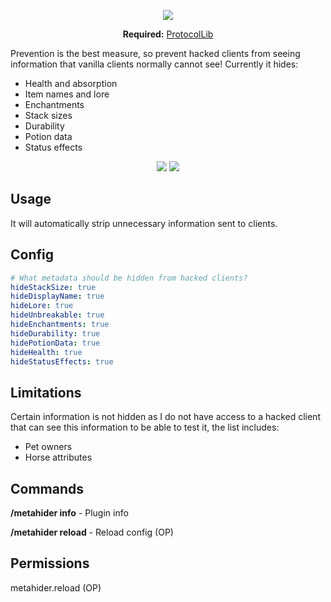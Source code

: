 <p align="center">
  <img src="https://i.imgur.com/l9oLRbS.png">
</p>
<p align="center">
  <b>Required:</b> <a href="https://www.spigotmc.org/resources/protocollib.1997/">ProtocolLib</a>
</p>

Prevention is the best measure, so prevent hacked clients from seeing information that vanilla clients normally cannot see! Currently it hides:
- Health and absorption
- Item names and lore
- Enchantments
- Stack sizes
- Durability
- Potion data
- Status effects

<p align="center">
  <img src="https://i.imgur.com/bSfiVND.png">
  <img src="https://i.imgur.com/YQSraOk.png">
</p>

## Usage
It will automatically strip unnecessary information sent to clients.

## Config
```yaml
# What metadata should be hidden from hacked clients?
hideStackSize: true
hideDisplayName: true
hideLore: true
hideUnbreakable: true
hideEnchantments: true
hideDurability: true
hidePotionData: true
hideHealth: true
hideStatusEffects: true
```

## Limitations
Certain information is not hidden as I do not have access to a hacked client that can see this information to be able to test it, the list includes:
- Pet owners
- Horse attributes

## Commands
**/metahider info** - Plugin info

**/metahider reload** - Reload config (OP)

## Permissions
metahider.reload (OP)
